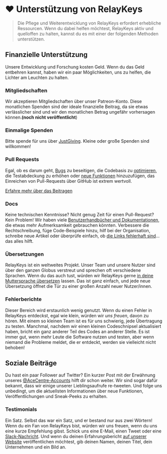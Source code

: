 # ❤️ Unterstützung von RelayKeys

> Die Pflege und Weiterentwicklung von RelayKeys erfordert erhebliche Ressourcen. Wenn du dabei helfen möchtest, RelayKeys aktiv und quelloffen zu halten, kannst du es mit einer der folgenden Methoden unterstützen.

## Finanzielle Unterstützung

Unsere Entwicklung und Forschung kosten Geld. Wenn du das Geld entbehren kannst, haben wir ein paar Möglichkeiten, uns zu helfen, die Lichter am Leuchten zu halten.

### Mitgliedschaften

Wir akzeptieren Mitgliedschaften über unser Patreon-Konto. Diese monatlichen Spenden sind der ideale finanzielle Beitrag, da sie etwas verlässlicher sind und wir den monatlichen Betrag ungefähr vorhersagen können.**(noch nicht veröffentlicht**)

### Einmalige Spenden

Bitte spende für uns über [JustGiving](https://www.justgiving.com/onecheckout/donation/direct/charity/139889). Kleine oder große Spenden sind willkommen!

### Pull Requests

Egal, ob es darum geht, [Bugs](https://github.com/AceCentre/RelayKeys/issues?q=is%3Aopen+is%3Aissue+label%3Abug) zu beseitigen, die Codebasis zu [optimieren](https://github.com/AceCentre/RelayKeys/issues?q=is%3Aopen+is%3Aissue+label%3Aoptimization), die Testabdeckung zu erhöhen oder [neue Funktionen](https://github.com/AceCentre/RelayKeys/issues?q=is%3Aopen+is%3Aissue+label%3Aenhancement) hinzuzufügen, das Einreichen von Pull-Requests über GitHub ist extrem wertvoll.

[Erfahre mehr über das Beitragen](/getting-started/contributing.md)

### Docs

Keine technischen Kenntnisse? Nicht genug Zeit für einen Pull-Request? Kein Problem! Wir haben viele [Benutzerhandbücher und Dokumentationen](https://docs.RelayKeys.io/), die etwas mehr Aufmerksamkeit gebrauchen könnten. Verbessere die Rechtschreibung, füge Code-Beispiele hinzu, hilf bei der Organisation, schreibe neue Artikel oder überprüfe einfach, ob [die Links fehlerhaft sind](#)... das alles hilft.

### Übersetzungen

RelayKeys ist ein weltweites Projekt. Unser Team und unsere Nutzer sind über den ganzen Globus verstreut und sprechen oft verschiedene Sprachen. Wenn du das auch tust, würden wir RelayKeys gerne [in deine Muttersprache übersetzen](https://github.com/RelayKeys/RelayKeys/issues/1203) lassen. Das ist ganz einfach, und jede neue Übersetzung öffnet die Tür zu einer großen Anzahl neuer Nutzer/innen.

### Fehlerberichte

Dieser Bereich wird erstaunlich wenig genutzt. Wenn du einen Fehler in RelayKeys entdeckst, egal wie klein, würden wir _uns freuen_, davon zu hören. Mit einem so kleinen Team ist es für uns schwierig, jede Übertragung zu testen. Manchmal, nachdem wir einen kleinen Codeschnipsel aktualisiert haben, bricht ein ganz anderer Teil des Codes an anderer Stelle. Es ist immer gut, wenn mehr Leute die Software nutzen und testen, aber wenn niemand die Probleme meldet, die er entdeckt, werden sie vielleicht nicht behoben!

## Soziale Beiträge

Du hast ein paar Follower auf Twitter? Ein kurzer Post mit der Erwähnung unseres [@AceCentre-Accounts](https://twitter.com/acecentre) hilft dir schon weiter. Wir sind sogar dafür bekannt, dass wir einige unserer Lieblingsaufrufe re-tweeten. Und folge uns unbedingt, um die aktuellsten Informationen über neue Funktionen, Veröffentlichungen und Sneak-Peeks zu erhalten.

### Testimonials

Ein Satz. Selbst das war ein Satz, und er bestand nur aus zwei Wörtern! Wenn du ein Fan von RelayKeys bist, würden wir uns freuen, wenn du uns eine kurze Empfehlung gibst. Schick uns eine E-Mail, einen Tweet oder eine [Slack-Nachricht](https://slack.RelayKeys.io). Und wenn du deinen Erfahrungsbericht [auf unserer Website](https://RelayKeys.io/#testimonials) veröffentlichen möchtest, gib deinen Namen, deinen Titel, dein Unternehmen und ein Bild an.
